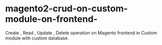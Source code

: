 # magento2-crud-on-custom-module-on-frontend-
Create , Read , Update , Delete operation on Magento frontend in Custom module with custom database. 

